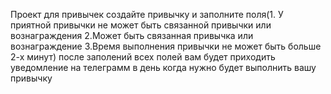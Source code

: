 Проект для привычек
создайте привычку и заполните поля(1. У приятной привычки не может быть связанной привычки или вознаграждения  2.Может быть связанная привычка или вознаграждение 3.Время выполнения привычки не может быть больше 2-х минут)
после заполений всех полей вам будет приходить уведомление на телеграмм в день когда нужно будет выполнить вашу привычку
